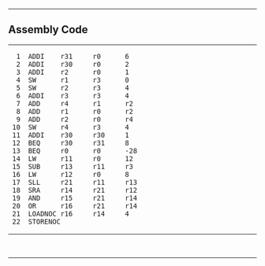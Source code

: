 <hr>

## <B>Assembly Code</B>

<table width=100%>
<tr>
<td>

```
 1
 2
 3
 4
 5
 6
 7
 8
 9
10
11
12
13
14
15
16
17
18
19
20
21
22
```

</td>
<td width=100%>

```
ADDI    r31     r0      6
ADDI    r30     r0      2
ADDI    r2      r0      1
SW      r1      r3      0
SW      r2      r3      4
ADDI    r3      r3      4
ADD     r4      r1      r2
ADD     r1      r0      r2
ADD     r2      r0      r4
SW      r4      r3      4
ADDI    r30     r30     1
BEQ     r30     r31     8
BEQ     r0      r0      -28
LW      r11     r0      12
SUB     r13     r11     r3
LW      r12     r0      8
SLL     r21     r11     r13
SRA     r14     r21     r12
AND     r15     r21     r14
OR      r16     r21     r14
LOADNOC r16     r14     4
STORENOC
```

</td>
</tr>
</table>

<br>
<hr>
